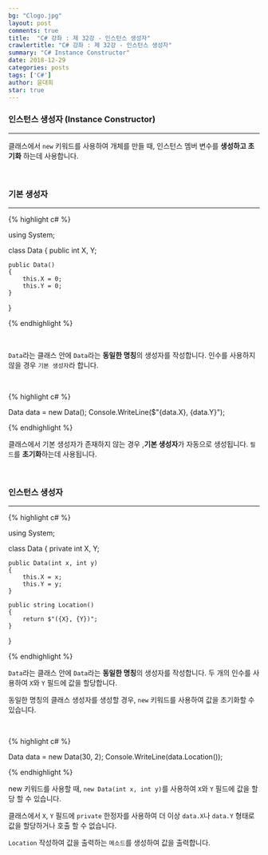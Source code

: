 ```yaml
---
bg: "Clogo.jpg"
layout: post
comments: true
title:  "C# 강좌 : 제 32강 - 인스턴스 생성자"
crawlertitle: "C# 강좌 : 제 32강 - 인스턴스 생성자"
summary: "C# Instance Constructor"
date: 2018-12-29
categories: posts
tags: ['C#']
author: 윤대희
star: true
---
```


### 인스턴스 생성자 (Instance Constructor) ###
----------
클래스에서 `new` 키워드를 사용하여 개체를 만들 때, 인스턴스 멤버 변수를 **생성하고 초기화** 하는데 사용합니다. 

<br>

### 기본 생성자 ###
----------
{% highlight c# %}

using System;

class Data
{
    public int X, Y;

    public Data()
    {
        this.X = 0;
        this.Y = 0;
    }
}

{% endhighlight %}

<br>

`Data`라는 클래스 안에 `Data`라는 **동일한 명칭**의 생성자를 작성합니다. 인수를 사용하지 않을 경우 `기본 생성자`라 합니다.

<br>

{% highlight c# %}

Data data = new Data();
Console.WriteLine($"{data.X}, {data.Y}");

{% endhighlight %}

클래스에서 기본 생성자가 존재하지 않는 경우 ,**기본 생성자**가 자동으로 생성됩니다. `필드`를 **초기화**하는데 사용됩니다.

<br>

### 인스턴스 생성자 ###
----------
{% highlight c# %}

using System;

class Data
{
    private int X, Y;

    public Data(int x, int y)
    {
        this.X = x;
        this.Y = y;
    }

    public string Location()
    {
        return $"({X}, {Y})";
    }
}

{% endhighlight %}

`Data`라는 클래스 안에 `Data`라는 **동일한 명칭**의 생성자를 작성합니다. 두 개의 인수를 사용하여 `X`와 `Y` 필드에 값을 할당합니다.

동일한 명칭의 클래스 생성자를 생성할 경우, `new` 키워드를 사용하여 값을 초기화할 수 있습니다.

<br>

{% highlight c# %}

Data data = new Data(30, 2);
Console.WriteLine(data.Location());

{% endhighlight %}

new 키워드를 사용할 때, `new Data(int x, int y)`를 사용하여 `X`와 `Y` 필드에 값을 할당 할 수 있습니다.

클래스에서 `X`, `Y` 필드에 `private` 한정자를 사용하여 더 이상 `data.X`나 `data.Y` 형태로 값을 할당하거나 호출 할 수 없습니다. 

`Location` 작성하여 값을 출력하는 `메소드`를 생성하여 값을 출력합니다.

